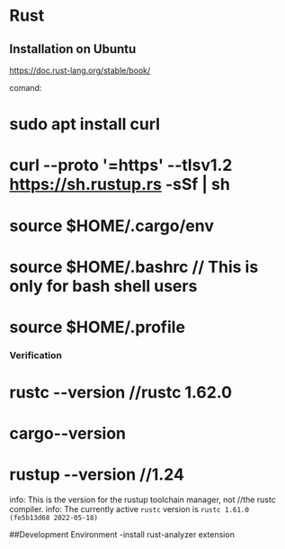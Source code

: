 # Rust

## Installation on Ubuntu
https://doc.rust-lang.org/stable/book/

comand:

# sudo apt  install curl
#  curl --proto '=https' --tlsv1.2 https://sh.rustup.rs -sSf | sh
# source $HOME/.cargo/env
# source $HOME/.bashrc  // This is only for bash shell users 
# source $HOME/.profile

### Verification

# rustc --version //rustc 1.62.0
# cargo--version
# rustup --version //1.24
info: This is the version for the rustup toolchain manager, not //the rustc compiler.
info: The currently active `rustc` version is `rustc 1.61.0 (fe5b13d68 2022-05-18)`

##Development Environment
-install  rust-analyzer extension